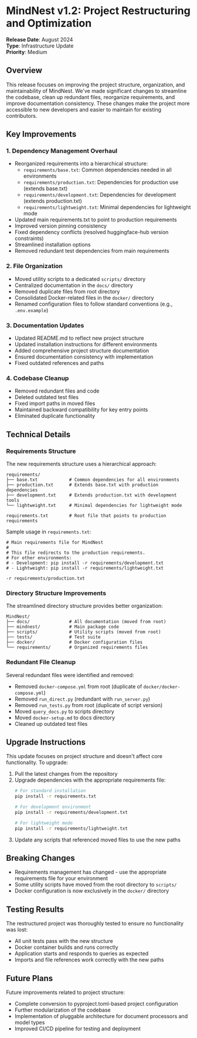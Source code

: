 # MindNest v1.2: Project Restructuring and Optimization

**Release Date**: August 2024  
**Type**: Infrastructure Update  
**Priority**: Medium

## Overview

This release focuses on improving the project structure, organization, and maintainability of MindNest. We've made significant changes to streamline the codebase, clean up redundant files, reorganize requirements, and improve documentation consistency. These changes make the project more accessible to new developers and easier to maintain for existing contributors.

## Key Improvements

### 1. Dependency Management Overhaul

- Reorganized requirements into a hierarchical structure:
  - `requirements/base.txt`: Common dependencies needed in all environments
  - `requirements/production.txt`: Dependencies for production use (extends base.txt)
  - `requirements/development.txt`: Dependencies for development (extends production.txt)
  - `requirements/lightweight.txt`: Minimal dependencies for lightweight mode
- Updated main requirements.txt to point to production requirements
- Improved version pinning consistency
- Fixed dependency conflicts (resolved huggingface-hub version constraints)
- Streamlined installation options
- Removed redundant test dependencies from main requirements

### 2. File Organization

- Moved utility scripts to a dedicated `scripts/` directory
- Centralized documentation in the `docs/` directory
- Removed duplicate files from root directory
- Consolidated Docker-related files in the `docker/` directory
- Renamed configuration files to follow standard conventions (e.g., `.env.example`)

### 3. Documentation Updates

- Updated README.md to reflect new project structure
- Updated installation instructions for different environments
- Added comprehensive project structure documentation
- Ensured documentation consistency with implementation
- Fixed outdated references and paths

### 4. Codebase Cleanup

- Removed redundant files and code
- Deleted outdated test files
- Fixed import paths in moved files
- Maintained backward compatibility for key entry points
- Eliminated duplicate functionality

## Technical Details

### Requirements Structure

The new requirements structure uses a hierarchical approach:

```
requirements/
├── base.txt            # Common dependencies for all environments
├── production.txt      # Extends base.txt with production dependencies
├── development.txt     # Extends production.txt with development tools
└── lightweight.txt     # Minimal dependencies for lightweight mode

requirements.txt        # Root file that points to production requirements
```

Sample usage in `requirements.txt`:
```
# Main requirements file for MindNest
# 
# This file redirects to the production requirements.
# For other environments:
# - Development: pip install -r requirements/development.txt
# - Lightweight: pip install -r requirements/lightweight.txt

-r requirements/production.txt
```

### Directory Structure Improvements

The streamlined directory structure provides better organization:

```
MindNest/
├── docs/               # All documentation (moved from root)
├── mindnest/           # Main package code
├── scripts/            # Utility scripts (moved from root)
├── tests/              # Test suite
├── docker/             # Docker configuration files
└── requirements/       # Organized requirements files
```

### Redundant File Cleanup

Several redundant files were identified and removed:

- Removed `docker-compose.yml` from root (duplicate of `docker/docker-compose.yml`)
- Removed `run_direct.py` (redundant with `run_server.py`)
- Removed `run_tests.py` from root (duplicate of script version)
- Moved `query_docs.py` to scripts directory
- Moved `docker-setup.md` to docs directory
- Cleaned up outdated test files

## Upgrade Instructions

This update focuses on project structure and doesn't affect core functionality. To upgrade:

1. Pull the latest changes from the repository
2. Upgrade dependencies with the appropriate requirements file:
   ```bash
   # For standard installation
   pip install -r requirements.txt
   
   # For development environment
   pip install -r requirements/development.txt
   
   # For lightweight mode
   pip install -r requirements/lightweight.txt
   ```
3. Update any scripts that referenced moved files to use the new paths

## Breaking Changes

- Requirements management has changed - use the appropriate requirements file for your environment
- Some utility scripts have moved from the root directory to `scripts/`
- Docker configuration is now exclusively in the `docker/` directory

## Testing Results

The restructured project was thoroughly tested to ensure no functionality was lost:

- All unit tests pass with the new structure
- Docker container builds and runs correctly
- Application starts and responds to queries as expected
- Imports and file references work correctly with the new paths

## Future Plans

Future improvements related to project structure:

- Complete conversion to pyproject.toml-based project configuration
- Further modularization of the codebase
- Implementation of pluggable architecture for document processors and model types
- Improved CI/CD pipeline for testing and deployment 